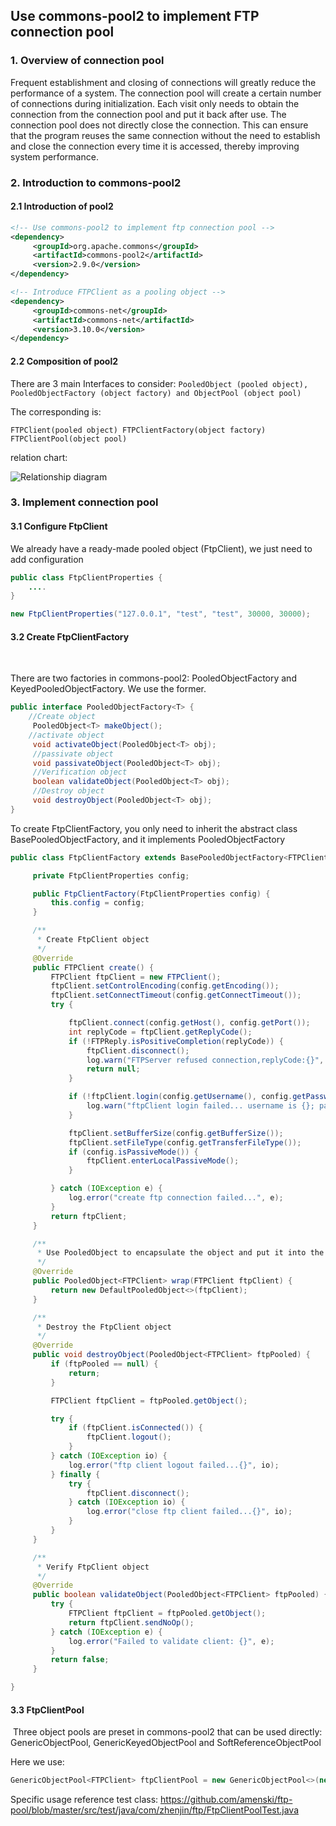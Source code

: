 ## Use commons-pool2 to implement FTP connection pool



### 1. Overview of connection pool

Frequent establishment and closing of connections will greatly reduce the performance of a system. The connection pool will create a certain number of connections during initialization. Each visit only needs to obtain the connection from the connection pool and put it back after use. The connection pool does not directly close the connection. This can ensure that the program reuses the same connection without the need to establish and close the connection every time it is accessed, thereby improving system performance. 


### 2. Introduction to commons-pool2



#### 2.1 Introduction of pool2

```xml
<!-- Use commons-pool2 to implement ftp connection pool -->
<dependency>
     <groupId>org.apache.commons</groupId>
     <artifactId>commons-pool2</artifactId>
     <version>2.9.0</version>
</dependency>

<!-- Introduce FTPClient as a pooling object -->
<dependency>
     <groupId>commons-net</groupId>
     <artifactId>commons-net</artifactId>
     <version>3.10.0</version>
</dependency>
```



#### 2.2 Composition of pool2
There are 3 main Interfaces to consider:
`PooledObject (pooled object), PooledObjectFactory (object factory) and ObjectPool (object pool)`

The corresponding is:

`FTPClient(pooled object) FTPClientFactory(object factory) FTPClientPool(object pool)`

relation chart:

![Relationship diagram](https://raw.githubusercontent.com/amenski/ftp-pool/master/img/840965-e7a5179ac162e8b0.png)



### 3. Implement connection pool



#### 3.1 Configure FtpClient

We already have a ready-made pooled object (FtpClient), we just need to add configuration

```java
public class FtpClientProperties {
    ....
}

new FtpClientProperties("127.0.0.1", "test", "test", 30000, 30000);
```




#### 3.2 Create FtpClientFactory

​

There are two factories in commons-pool2: PooledObjectFactory and KeyedPooledObjectFactory. We use the former.

```java
public interface PooledObjectFactory<T> {
    //Create object
     PooledObject<T> makeObject();
    //activate object
     void activateObject(PooledObject<T> obj);
     //passivate object
     void passivateObject(PooledObject<T> obj);
     //Verification object
     boolean validateObject(PooledObject<T> obj);
     //Destroy object
     void destroyObject(PooledObject<T> obj);
}
```


To create FtpClientFactory, you only need to inherit the abstract class BasePooledObjectFactory, and it implements PooledObjectFactory

```java
public class FtpClientFactory extends BasePooledObjectFactory<FTPClient> {

     private FtpClientProperties config;

     public FtpClientFactory(FtpClientProperties config) {
         this.config = config;
     }

     /**
      * Create FtpClient object
      */
     @Override
     public FTPClient create() {
         FTPClient ftpClient = new FTPClient();
         ftpClient.setControlEncoding(config.getEncoding());
         ftpClient.setConnectTimeout(config.getConnectTimeout());
         try {

             ftpClient.connect(config.getHost(), config.getPort());
             int replyCode = ftpClient.getReplyCode();
             if (!FTPReply.isPositiveCompletion(replyCode)) {
                 ftpClient.disconnect();
                 log.warn("FTPServer refused connection,replyCode:{}", replyCode);
                 return null;
             }

             if (!ftpClient.login(config.getUsername(), config.getPassword())) {
                 log.warn("ftpClient login failed... username is {}; password: {}", config.getUsername(), config.getPassword());
             }

             ftpClient.setBufferSize(config.getBufferSize());
             ftpClient.setFileType(config.getTransferFileType());
             if (config.isPassiveMode()) {
                 ftpClient.enterLocalPassiveMode();
             }

         } catch (IOException e) {
             log.error("create ftp connection failed...", e);
         }
         return ftpClient;
     }

     /**
      * Use PooledObject to encapsulate the object and put it into the pool
      */
     @Override
     public PooledObject<FTPClient> wrap(FTPClient ftpClient) {
         return new DefaultPooledObject<>(ftpClient);
     }

     /**
      * Destroy the FtpClient object
      */
     @Override
     public void destroyObject(PooledObject<FTPClient> ftpPooled) {
         if (ftpPooled == null) {
             return;
         }

         FTPClient ftpClient = ftpPooled.getObject();

         try {
             if (ftpClient.isConnected()) {
                 ftpClient.logout();
             }
         } catch (IOException io) {
             log.error("ftp client logout failed...{}", io);
         } finally {
             try {
                 ftpClient.disconnect();
             } catch (IOException io) {
                 log.error("close ftp client failed...{}", io);
             }
         }
     }

     /**
      * Verify FtpClient object
      */
     @Override
     public boolean validateObject(PooledObject<FTPClient> ftpPooled) {
         try {
             FTPClient ftpClient = ftpPooled.getObject();
             return ftpClient.sendNoOp();
         } catch (IOException e) {
             log.error("Failed to validate client: {}", e);
         }
         return false;
     }

}
```

#### 3.3 FtpClientPool

​ Three object pools are preset in commons-pool2 that can be used directly: GenericObjectPool, GenericKeyedObjectPool and SoftReferenceObjectPool

Here we use:
```java
GenericObjectPool<FTPClient> ftpClientPool = new GenericObjectPool<>(new FtpClientFactory());
```


Specific usage reference test class: https://github.com/amenski/ftp-pool/blob/master/src/test/java/com/zhenjin/ftp/FtpClientPoolTest.java

